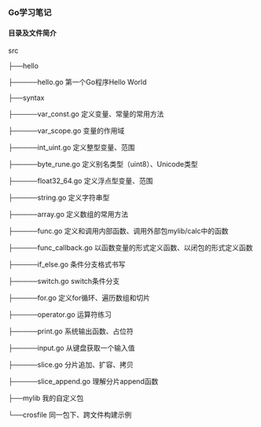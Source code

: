 ### Go学习笔记

#### 目录及文件简介

src

├──hello

├─────hello.go 第一个Go程序Hello World

├──syntax

├─────var_const.go 定义变量、常量的常用方法

├─────var_scope.go 变量的作用域

├─────int_uint.go 定义整型变量、范围

├─────byte_rune.go 定义别名类型（uint8）、Unicode类型

├─────float32_64.go 定义浮点型变量、范围

├─────string.go 定义字符串型

├─────array.go 定义数组的常用方法

├─────func.go 定义和调用内部函数、调用外部包mylib/calc中的函数

├─────func_callback.go 以函数变量的形式定义函数、以闭包的形式定义函数

├─────if_else.go 条件分支格式书写

├─────switch.go switch条件分支

├─────for.go 定义for循环、遍历数组和切片

├─────operator.go 运算符练习

├─────print.go 系统输出函数、占位符

├─────input.go 从键盘获取一个输入值

├─────slice.go 分片追加、扩容、拷贝

├─────slice_append.go 理解分片append函数

├──mylib 我的自定义包

└──crosfile 同一包下、跨文件构建示例
